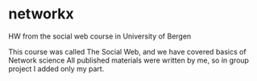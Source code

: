 # networkx
HW from the social web course in University of Bergen 

This course was called The Social Web, and we have covered basics of Network science 
All published materials were written by me, so in group project I added only my part.
